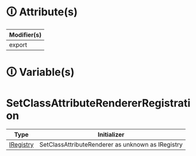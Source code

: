 # &#128712; Attribute(s)

| Modifier(s)                            |
|----------------------------------------|
| export |

# &#128712; Variable(s)

# SetClassAttributeRendererRegistration

| Type                        | Initializer                       |
|-----------------------------|-----------------------------------|
| [IRegistry](https://hamedfathi.gitbook.io/aurelia-2-doc-api/kernel/interface/di/iregistry) | SetClassAttributeRenderer as unknown as IRegistry |